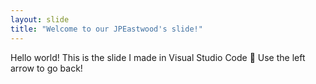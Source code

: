 ```yaml
---
layout: slide
title: "Welcome to our JPEastwood's slide!"
---
```

Hello world! This is the slide I made in Visual Studio Code :tada:
Use the left arrow to go back!
